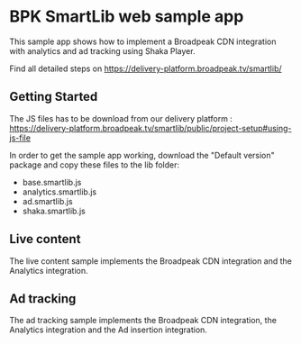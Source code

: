 # BPK SmartLib web sample app

This sample app shows how to implement a Broadpeak CDN integration with analytics and ad tracking using Shaka Player.

Find all detailed steps on https://delivery-platform.broadpeak.tv/smartlib/

## Getting Started

The JS files has to be download from our delivery platform : https://delivery-platform.broadpeak.tv/smartlib/public/project-setup#using-js-file

In order to get the sample app working, download the "Default version" package and copy these files to the lib folder:
- base.smartlib.js
- analytics.smartlib.js
- ad.smartlib.js
- shaka.smartlib.js

## Live content

The live content sample implements the Broadpeak CDN integration and the Analytics integration.

## Ad tracking

The ad tracking sample implements the Broadpeak CDN integration, the Analytics integration and the Ad insertion integration.
